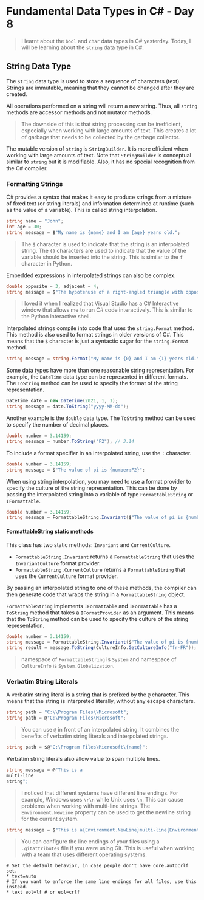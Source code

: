 # Fundamental Data Types in C# - Day 8

> I learnt about the `bool` and `char` data types in C# yesterday. Today, I will be learning about the `string` data type in C#.

## String Data Type

The `string` data type is used to store a sequence of characters (text). Strings are immutable, meaning that they cannot be changed after they are created.

All operations performed on a string will return a new string. Thus, all `string` methods are accessor methods and not mutator methods.

> The downside of this is that string processing can be inefficient, especially when working with large amounts of text. This creates a lot of garbage that needs to be collected by the garbage collector.

The mutable version of `string` is `StringBuilder`. It is more efficient when working with large amounts of text. Note that `StringBuilder` is conceptual similar to `string` but it is modifiable. Also, it has no special recognition from the C# compiler.

### Formatting Strings

C# provides a syntax that makes it easy to produce strings from a mixture of fixed text (or string literals) and information determined at runtime (such as the value of a variable). This is called string interpolation.

```csharp
string name = "John";
int age = 30;
string message = $"My name is {name} and I am {age} years old.";
```

> The `$` character is used to indicate that the string is an interpolated string. The `{}` characters are used to indicate that the value of the variable should be inserted into the string. This is similar to the `f` character in Python.

Embedded expressions in interpolated strings can also be complex.

```csharp
double opposite = 3, adjacent = 4;
string message = $"The hypotenuse of a right-angled triangle with opposite {opposite} and adjacent {adjacent} is {Math.Sqrt(opposite * opposite + adjacent * adjacent)}";
```

> I loved it when I realized that Visual Studio has a C# Interactive window that allows me to run C# code interactively. This is similar to the Python interactive shell.

Interpolated strings compile into code that uses the `string.Format` method. This method is also used to format strings in older versions of C#. This means that the `$` character is just a syntactic sugar for the `string.Format` method.

```csharp
string message = string.Format("My name is {0} and I am {1} years old.", name, age);
```

Some data types have more than one reasonable string representation. For example, the `DateTime` data type can be represented in different formats. The `ToString` method can be used to specify the format of the string representation.

```csharp
DateTime date = new DateTime(2021, 1, 1);
string message = date.ToString("yyyy-MM-dd");
```

Another example is the `double` data type. The `ToString` method can be used to specify the number of decimal places.

```csharp
double number = 3.14159;
string message = number.ToString("F2"); // 3.14
```

To include a format specifier in an interpolated string, use the `:` character.

```csharp
double number = 3.14159;
string message = $"The value of pi is {number:F2}";
```

When using string interpolation, you may need to use a format provider to specify the culture of the string representation. This can be done by passing the interpolated string into a variable of type `FormattableString` or `IFormattable`.

```csharp
double number = 3.14159;
string message = FormattableString.Invariant($"The value of pi is {number:F2}");
```

#### FormattableString static methods

This class has two static methods: `Invariant` and `CurrentCulture`.

- `FormattableString.Invariant` returns a `FormattableString` that uses the `InvariantCulture` format provider.
- `FormattableString.CurrentCulture` returns a `FormattableString` that uses the `CurrentCulture` format provider.

By passing an interpolated string to one of these methods, the compiler can then generate code that wraps the string in a `FormattableString` object.

`FormattableString` implements `IFormattable` and `IFormattable` has a `ToString` method that takes a `IFormatProvider` as an argument. This means that the `ToString` method can be used to specify the culture of the string representation.

```csharp
double number = 3.14159;
string message = FormattableString.Invariant($"The value of pi is {number:F2}");
string result = message.ToString(CultureInfo.GetCultureInfo("fr-FR"));
```

> namespace of `FormattableString` is `System` and namespace of `CultureInfo` is `System.Globalization`.

### Verbatim String Literals

A verbatim string literal is a string that is prefixed by the `@` character. This means that the string is interpreted literally, without any escape characters.

```csharp
string path = "C:\\Program Files\\Microsoft";
string path = @"C:\Program Files\Microsoft";
```

> You can use `@` in front of an interpolated string. It combines the benefits of verbatim string literals and interpolated strings.

```csharp
string path = $@"C:\Program Files\Microsoft\{name}";
```

Verbatim string literals also allow value to span multiple lines.

```csharp
string message = @"This is a
multi-line
string";
```

> I noticed that different systems have different line endings. For example, Windows uses `\r\n` while Unix uses `\n`. This can cause problems when working with multi-line strings. The `Environment.NewLine` property can be used to get the newline string for the current system.

```csharp
string message = $"This is a{Environment.NewLine}multi-line{Environment.NewLine}string";
```

> You can configure the line endings of your files using a `.gitattributes` file if you were using Git. This is useful when working with a team that uses different operating systems.

```git
# Set the default behavior, in case people don't have core.autocrlf set.
* text=auto
# If you want to enforce the same line endings for all files, use this instead.
* text eol=lf # or eol=crlf
```
